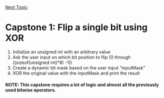 <a href="https://github.com/CyberTrainingUSAF/05-C-Programming/blob/master/07_Control_flow/README.md" rel="Next Topic"> Next Topic </a>

# Capstone 1: Flip a single bit using XOR

1. Initialize an unsigned int with an arbitrary value
2. Ask the user input on which bit position to flip \(0 through \(\(sizeof\(unsigned int\)\*8) -1\))
3. Create a dynamic bit mask based on the user input "inputMask"
4. XOR the original value with the inputMask and print the result

#### NOTE: This capstone requires a lot of logic and almost all the previously used bitwise operators.
